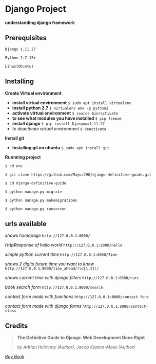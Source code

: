 #  Django Project

**understanding django framework**

## Prerequisites
```
Django 1.11.27
```

```
Python 2.7.15+
```
```
Linux(Ubuntu)
```
## Installing
**Create Virtual environment**

* **install virtual environment**
```$ sudo apt install virtualenv```
* **install python 2.7**
```$ virtualenv env -p python2```
* **activate virtual environment**
```$ source bin/activate```
* **to see what modules you have installed**
```$ pip freeze```
* **install django**
```$ pip install Django==1.11.27```
* *to deactivate virtual environment*
```$ deactivate```

**Install git** 

* **Installing git on ubuntu**
```$ sudo apt install git```

**Runnning project**

```$ cd env ```

```$ git clone https://github.com/Mayur290/django-definitive-guide.git```

```$ cd django-definitive-guide```

```$ python manage.py migrate```

```$ python manage.py makemigrations```

```$ python manage.py runserver```

## urls available

*shows homepage*
```http://127.0.0.1:8000/```

*HttpResponse of hello world*
```http://127.0.0.1:8000/hello```

*simple python current time*
```http://127.0.0.1:8000/Time```

*shows 2 digits future time you want to know*
```http://127.0.0.1:8000/time_ahead/(\d{1,2})/```

*shows current time with django filters*
```http://127.0.0.1:8000/curr```

*book search form*
```http://127.0.0.1:8000/search```

*contact form made with functions*
```http://127.0.0.1:8000/contact-func```

*contact form made with django forms*
```http://127.0.0.1:8000/contact-class```

## Credits

> **The Definitive Guide to Django: Web Development Done Right**
> 
> *by Adrian Holovaty (Author), Jacob Kaplan-Moss (Author)* 

*[Buy Book](https://www.amazon.com/Definitive-Guide-Django-Development-Right-ebook/dp/B004VJ46OM/ref=sr_1_1?keywords=the+definitive+guide+to+django&qid=1578764944&sr=8-1)*


